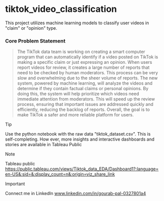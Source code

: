 # tiktok_video_classification
This project utilizes machine learning models to classify user videos in "claim" or "opinion" type.

### Core Problem Statement
>The TikTok data team is working on creating a smart computer program that can automatically identify if a video posted on TikTok is making a specific claim or just expressing an opinion. When users report videos for review, it creates a large number of reports that need to be checked by human moderators. This process can be very slow and overwhelming due to the sheer volume of reports. The new system, powered by machine learning, will analyze the videos and determine if they contain factual claims or personal opinions. By doing this, the system will help prioritize which videos need immediate attention from moderators. This will speed up the review process, ensuring that important issues are addressed quickly and efficiently, reducing the backlog of reports. Overall, the goal is to make TikTok a safer and more reliable platform for users.



> [!TIP]
> Use the python notebook with the raw data "tiktok_dataset.csv". This is self-completing. How ever, more insights and interactive dashboards and stories are available in Tableau Public


> [!NOTE]
>Tableau public https://public.tableau.com/views/Tiktok_data_EDA/Dashboard1?:language=en-US&:sid=&:display_count=n&:origin=viz_share_link

> [!IMPORTANT]
> Connect me in LinkedIn www.linkedin.com/in/gourab-pal-0327801a4


